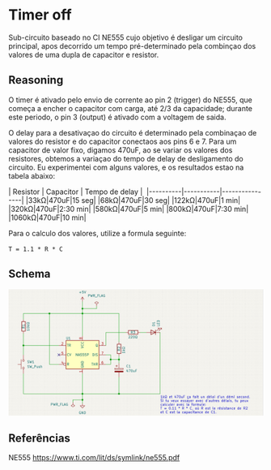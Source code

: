 # Timer off

Sub-circuito baseado no CI NE555 cujo objetivo é desligar um circuito principal, apos decorrido um tempo pré-determinado pela combinçao dos valores de uma dupla de capacitor e resistor. 

## Reasoning

O timer é ativado pelo envio de corrente ao pin 2 (trigger) do NE555, que começa a encher o capacitor com carga, até 2/3 da capacidade; durante este periodo, o pin 3 (output) é ativado com a voltagem de saida. 

O delay para a desativaçao do circuito é determinado pela combinaçao de valores do resistor e do capacitor conectaos aos pins 6 e 7. Para um capacitor de valor fixo, digamos 470uF, ao se variar os valores dos resistores, obtemos a variaçao do tempo de delay de desligamento do circuito. Eu experimentei com alguns valores, e os resultados estao na tabela abaixo: 

| Resistor | Capacitor | Tempo de delay | 
|----------|-----------|----------------|
|33kΩ|470uF|15 seg|
|68kΩ|470uF|30 seg|
|122kΩ|470uF|1 min|
|320kΩ|470uF|2:30 min|
|580kΩ|470uF|5 min|
|800kΩ|470uF|7:30 min|
|1060kΩ|470uF|10 min|

Para o calculo dos valores, utilize a formula seguinte: 

```
T = 1.1 * R * C
```


## Schema 

<img src="./assets/images/schema.png"  width="1200" />

## Referências 

NE555 https://www.ti.com/lit/ds/symlink/ne555.pdf
